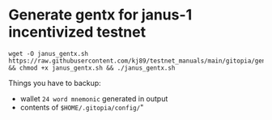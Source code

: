 # Generate gentx for janus-1 incentivized testnet
```
wget -O janus_gentx.sh https://raw.githubusercontent.com/kj89/testnet_manuals/main/gitopia/gentx/janus_gentx.sh && chmod +x janus_gentx.sh && ./janus_gentx.sh
```

Things you have to backup:
- wallet `24 word mnemonic` generated in output
- contents of `$HOME/.gitopia/config/`"
